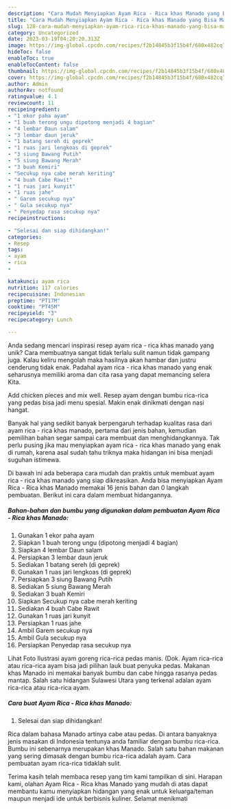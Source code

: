 ```yaml
---
description: "Cara Mudah Menyiapkan Ayam Rica - Rica khas Manado yang Bisa Manjain Lidah"
title: "Cara Mudah Menyiapkan Ayam Rica - Rica khas Manado yang Bisa Manjain Lidah"
slug: 128-cara-mudah-menyiapkan-ayam-rica-rica-khas-manado-yang-bisa-manjain-lidah
category: Uncategorized
date: 2023-03-19T04:20:20.313Z
image: https://img-global.cpcdn.com/recipes/f2b14845b3f15b4f/680x482cq70/ayam-rica-rica-khas-manado-foto-resep-utama.jpg
hideToc: false
enableToc: true
enableTocContent: false
thumbnail: https://img-global.cpcdn.com/recipes/f2b14845b3f15b4f/680x482cq70/ayam-rica-rica-khas-manado-foto-resep-utama.jpg
cover: https://img-global.cpcdn.com/recipes/f2b14845b3f15b4f/680x482cq70/ayam-rica-rica-khas-manado-foto-resep-utama.jpg
author: Admin
authorAv: notfound
ratingvalue: 4.1
reviewcount: 11
recipeingredient:
- "1 ekor paha ayam"
- "1 buah terong ungu dipotong menjadi 4 bagian"
- "4 lembar Daun salam"
- "3 lembar daun jeruk"
- "1 batang sereh di geprek"
- "1 ruas jari lengkoas di geprek"
- "3 siung Bawang Putih"
- "5 siung Bawang Merah"
- "3 buah Kemiri"
- "Secukup nya cabe merah keriting"
- "4 buah Cabe Rawit"
- "1 ruas jari kunyit"
- "1 ruas jahe"
- " Garem secukup nya"
- " Gula secukup nya"
- " Penyedap rasa secukup nya"
recipeinstructions:

- "Selesai dan siap dihidangkan!"
categories:
- Resep
tags:
- ayam
- rica
- 

katakunci: ayam rica  
nutrition: 117 calories
recipecuisine: Indonesian
preptime: "PT17M"
cooktime: "PT45M"
recipeyield: "3"
recipecategory: Lunch

---
```





Anda sedang mencari inspirasi resep ayam rica - rica khas manado yang unik? Cara membuatnya sangat tidak terlalu sulit namun tidak gampang juga. Kalau keliru mengolah maka hasilnya akan hambar dan justru cenderung tidak enak. Padahal ayam rica - rica khas manado yang enak seharusnya memiliki aroma dan cita rasa yang dapat memancing selera Kita.





Add chicken pieces and mix well. Resep ayam dengan bumbu rica-rica yang pedas bisa jadi menu spesial. Makin enak dinikmati dengan nasi hangat.

Banyak hal yang sedikit banyak berpengaruh terhadap kualitas rasa dari ayam rica - rica khas manado, pertama dari jenis bahan, kemudian pemilihan bahan segar sampai cara membuat dan menghidangkannya. Tak perlu pusing jika mau menyiapkan ayam rica - rica khas manado yang enak di rumah, karena asal sudah tahu triknya maka hidangan ini bisa menjadi suguhan istimewa.






Di bawah ini ada beberapa cara mudah dan praktis untuk membuat ayam rica - rica khas manado yang siap dikreasikan. Anda bisa menyiapkan Ayam Rica - Rica khas Manado memakai 16 jenis bahan dan 0 langkah pembuatan. Berikut ini cara dalam membuat hidangannya.

<!--inarticleads1-->

##### Bahan-bahan dan bumbu yang digunakan dalam pembuatan Ayam Rica - Rica khas Manado:

1. Gunakan 1 ekor paha ayam
1. Siapkan 1 buah terong ungu (dipotong menjadi 4 bagian)
1. Siapkan 4 lembar Daun salam
1. Persiapkan 3 lembar daun jeruk
1. Sediakan 1 batang sereh (di geprek)
1. Gunakan 1 ruas jari lengkoas (di geprek)
1. Persiapkan 3 siung Bawang Putih
1. Sediakan 5 siung Bawang Merah
1. Sediakan 3 buah Kemiri
1. Siapkan Secukup nya cabe merah keriting
1. Sediakan 4 buah Cabe Rawit
1. Gunakan 1 ruas jari kunyit
1. Persiapkan 1 ruas jahe
1. Ambil  Garem secukup nya
1. Ambil  Gula secukup nya
1. Persiapkan  Penyedap rasa secukup nya


Lihat Foto Ilustrasi ayam goreng rica-rica pedas manis. (Dok. Ayam rica-rica atau rica-rica ayam bisa jadi pilihan lauk buat penyuka pedas. Makanan khas Manado ini memakai banyak bumbu dan cabe hingga rasanya pedas mantap. Salah satu hidangan Sulawesi Utara yang terkenal adalan ayam rica-rica atau rica-rica ayam. 

<!--inarticleads2-->

##### Cara buat Ayam Rica - Rica khas Manado:


1. Selesai dan siap dihidangkan!

Rica dalam bahasa Manado artinya cabe atau pedas. Di antara banyaknya jenis masakan di Indonesia tentunya anda familiar dengan bumbu rica-rica. Bumbu ini sebenarnya merupakan khas Manado. Salah satu bahan makanan yang sering dimasak dengan bumbu rica-rica adalah ayam. Cara pembuatan ayam rica-rica tidaklah sulit. 

Terima kasih telah membaca resep yang tim kami tampilkan di sini. Harapan kami, olahan Ayam Rica - Rica khas Manado yang mudah di atas dapat membantu kamu menyiapkan hidangan yang enak untuk keluarga/teman maupun menjadi ide untuk berbisnis kuliner. Selamat menikmati
